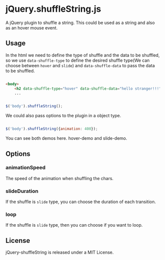 # jQuery.shuffleString.js

A jQuery plugin to shuffle a string. This could be used as a string and also as an hover mouse event.

## Usage

In the html we need to define the type of shuffle and the data to be shuffled, so we use ```data-shuffle-type``` to define the desired
shuffle type(We can choose between ```hover``` and ```slide```) and ```data-shuffle-data``` to pass the data to be shuffled.


```html

<body>
	<h2 data-shuffle-type="hover" data-shuffle-data="hello stranger!!!">hello</h1>
	...
```

```javascript

$('body').shuffleString();

```
We could also pass options to the plugin in a object type.

```javascript

$('body').shuffleString({animation: 400});

```
You can see both demos here. hover-demo and slide-demo.

## Options

### animationSpeed
The speed of the animation when shuffling the chars.

### slideDuration
If the shuffle is ```slide``` type, you can choose the duration of each transition.

### loop
If the shuffle is ```slide``` type, then you can choose if you want to loop.

## License

jQuery-shuffleString is released under a MIT License.
